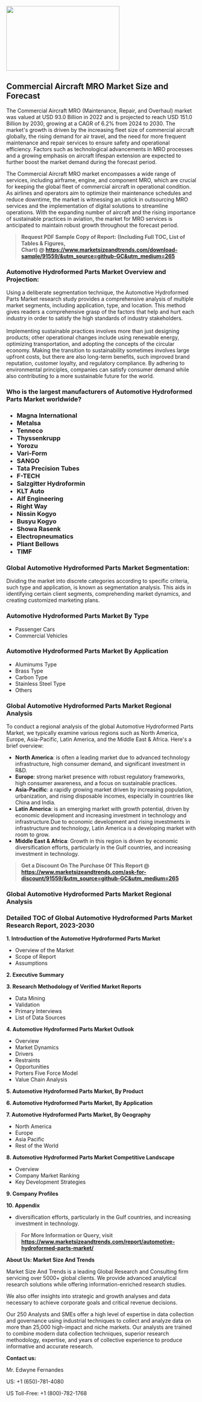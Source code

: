 <p><img class="alignnone size-medium wp-image-20088" src="https://ffe5etoiles.com/wp-content/uploads/2024/12/MST1-300x171.png" alt="" width="300" height="171" /></p><h2>Commercial Aircraft MRO Market Size and Forecast</h2><p>The Commercial Aircraft MRO (Maintenance, Repair, and Overhaul) market was valued at USD 93.0 Billion in 2022 and is projected to reach USD 151.0 Billion by 2030, growing at a CAGR of 6.2% from 2024 to 2030. The market's growth is driven by the increasing fleet size of commercial aircraft globally, the rising demand for air travel, and the need for more frequent maintenance and repair services to ensure safety and operational efficiency. Factors such as technological advancements in MRO processes and a growing emphasis on aircraft lifespan extension are expected to further boost the market demand during the forecast period.</p><p>The Commercial Aircraft MRO market encompasses a wide range of services, including airframe, engine, and component MRO, which are crucial for keeping the global fleet of commercial aircraft in operational condition. As airlines and operators aim to optimize their maintenance schedules and reduce downtime, the market is witnessing an uptick in outsourcing MRO services and the implementation of digital solutions to streamline operations. With the expanding number of aircraft and the rising importance of sustainable practices in aviation, the market for MRO services is anticipated to maintain robust growth throughout the forecast period.</p></p><blockquote id="" class=""><strong>Request PDF Sample Copy of Report: (Including Full TOC, List of Tables &amp; Figures, Chart)&nbsp;@&nbsp;<strong><a href="https://www.marketsizeandtrends.com/download-sample/91559/&utm_source=github-GC&utm_medium=265" target="_blank">https://www.marketsizeandtrends.com/download-sample/91559/&utm_source=github-GC&utm_medium=265</a></strong></strong></blockquote><h3 id="" class="">Automotive Hydroformed Parts Market&nbsp;Overview and Projection:</h3><p id="" class="">Using a deliberate segmentation technique, the Automotive Hydroformed Parts Market research study provides a comprehensive analysis of multiple market segments, including application, type, and location. This method gives readers a comprehensive grasp of the factors that help and hurt each industry in order to satisfy the high standards of industry stakeholders. <br /> <br />Implementing sustainable practices involves more than just designing products; other operational changes include using renewable energy, optimizing transportation, and adopting the concepts of the circular economy. Making the transition to sustainability sometimes involves large upfront costs, but there are also long-term benefits, such improved brand reputation, customer loyalty, and regulatory compliance. By adhering to environmental principles, companies can satisfy consumer demand while also contributing to a more sustainable future for the world.</p><h3 id="" class="">Who is the largest manufacturers of&nbsp;Automotive Hydroformed Parts Market worldwide?</h3><h3 class=""><p><ul><li>Magna International </li><li> Metalsa </li><li> Tenneco </li><li> Thyssenkrupp </li><li> Yorozu </li><li> Vari-Form </li><li> SANGO </li><li> Tata Precision Tubes </li><li> F-TECH </li><li> Salzgitter Hydroformin </li><li> KLT Auto </li><li> Alf Engineering </li><li> Right Way </li><li> Nissin Kogyo </li><li> Busyu Kogyo </li><li> Showa Rasenk </li><li> Electropneumatics </li><li> Pliant Bellows </li><li> TIMF</li></ul></p></h3><h3 id="" class="">Global&nbsp;Automotive Hydroformed Parts Market Segmentation:</h3><p id="" class="">Dividing the market into discrete categories according to specific criteria, such type and application, is known as segmentation analysis. This aids in identifying certain client segments, comprehending market dynamics, and creating customized marketing plans.</p><h3 id="" class="">Automotive Hydroformed Parts Market&nbsp;By Type</h3><p><p><ul><li>Passenger Cars</li><li> Commercial Vehicles</p></li></ul></p></p><h3 id="" class="">Automotive Hydroformed Parts Market&nbsp;By Application</h3><p class=""><p><ul><li>Aluminums Type</li><li> Brass Type</li><li> Carbon Type</li><li> Stainless Steel Type</li><li> Others</li></ul></p></p><h3 id="" class="">Global Automotive Hydroformed Parts Market Regional Analysis</h3><p id="" class="">To conduct a regional analysis of the global Automotive Hydroformed Parts Market, we typically examine various regions such as North America, Europe, Asia-Pacific, Latin America, and the Middle East &amp; Africa. Here's a brief overview:</p><ul><li><strong>North America</strong>: is often a leading market due to advanced technology infrastructure, high consumer demand, and significant investment in R&amp;D.</li><li><strong>Europe</strong>: strong market presence with robust regulatory frameworks, high consumer awareness, and a focus on sustainable practices.</li><li><strong>Asia-Pacific</strong>: a rapidly growing market driven by increasing population, urbanization, and rising disposable incomes, especially in countries like China and India.</li><li><strong>Latin America</strong>: is an emerging market with growth potential, driven by economic development and increasing investment in technology and infrastructure.Due to economic development and rising investments in infrastructure and technology, Latin America is a developing market with room to grow.</li><li><strong>Middle East &amp; Africa</strong>: Growth in this region is driven by economic diversification efforts, particularly in the Gulf countries, and increasing investment in technology.</li></ul><blockquote id="" class=""><strong>Get a Discount On The Purchase Of This Report @ <strong><a href="https://www.marketsizeandtrends.com/ask-for-discount/91559/&utm_source=github-GC&utm_medium=265" target="_blank">https://www.marketsizeandtrends.com/ask-for-discount/91559/&utm_source=github-GC&utm_medium=265</a></strong></strong></blockquote><h3 id="" class="">Global Automotive Hydroformed Parts Market Regional Analysis</h3><h3 id="" class="">Detailed TOC of Global Automotive Hydroformed Parts Market Research Report, 2023-2030</h3><p id="" class=""><strong>1. Introduction of the Automotive Hydroformed Parts Market</strong></p><ul><li>Overview of the Market</li><li>Scope of Report</li><li>Assumptions</li></ul><p id="" class=""><strong>2. Executive Summary</strong></p><p id="" class=""><strong>3. Research Methodology of Verified Market Reports</strong></p><ul><li>Data Mining</li><li>Validation</li><li>Primary Interviews</li><li>List of Data Sources</li></ul><p id="" class=""><strong>4. Automotive Hydroformed Parts Market Outlook</strong></p><ul><li>Overview</li><li>Market Dynamics</li><li>Drivers</li><li>Restraints</li><li>Opportunities</li><li>Porters Five Force Model</li><li>Value Chain Analysis</li></ul><p id="" class=""><strong>5. Automotive Hydroformed Parts Market, By Product</strong></p><p id="" class=""><strong>6. Automotive Hydroformed Parts Market, By Application</strong></p><p id="" class=""><strong>7. Automotive Hydroformed Parts Market, By Geography</strong></p><ul><li>North America</li><li>Europe</li><li>Asia Pacific</li><li>Rest of the World</li></ul><p id="" class=""><strong>8. Automotive Hydroformed Parts Market Competitive Landscape</strong></p><ul><li>Overview</li><li>Company Market Ranking</li><li>Key Development Strategies</li></ul><p id="" class=""><strong>9. Company Profiles</strong></p><p id="" class=""><strong>10. Appendix</strong></p><ul><li>diversification efforts, particularly in the Gulf countries, and increasing investment in technology.</li></ul><blockquote id="" class=""><strong>For More Information or Query, visit <strong><strong><a href="https://www.marketsizeandtrends.com/report/automotive-hydroformed-parts-market/" target="_blank">https://www.marketsizeandtrends.com/report/automotive-hydroformed-parts-market/</a></strong></strong></strong></blockquote><p id="" class=""><strong>About Us: Market Size And Trends</strong></p><p id="" class="">Market Size And Trends is a leading Global Research and Consulting firm servicing over 5000+ global clients. We provide advanced analytical research solutions while offering information-enriched research studies.</p><p id="" class="">We also offer insights into strategic and growth analyses and data necessary to achieve corporate goals and critical revenue decisions.</p><p id="" class="">Our 250 Analysts and SMEs offer a high level of expertise in data collection and governance using industrial techniques to collect and analyze data on more than 25,000 high-impact and niche markets. Our analysts are trained to combine modern data collection techniques, superior research methodology, expertise, and years of collective experience to produce informative and accurate research.</p><p id="" class=""><strong>Contact us:</strong></p><p id="" class="">Mr. Edwyne Fernandes</p><p id="" class="">US: +1 (650)-781-4080</p><p id="" class="">US Toll-Free: +1 (800)-782-1768</p>
